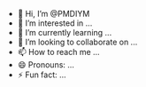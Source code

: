 - 👋 Hi, I’m @PMDIYM
- 👀 I’m interested in ...
- 🌱 I’m currently learning ...
- 💞️ I’m looking to collaborate on ...
- 📫 How to reach me ...
- 😄 Pronouns: ...
- ⚡ Fun fact: ...

<!---
PMDIYM/PMDIYM is a ✨ special ✨ repository because its `README.md` (this file) appears on your GitHub profile.
You can click the Preview link to take a look at your changes.
--->
